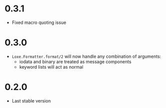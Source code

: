 # 0.3.1

* Fixed macro quoting issue

# 0.3.0

* `Loxe.Formatter.format/2` will now handle any combination of arguments:
  * iodata and binary are treated as message components
  * keyword lists will act as normal

# 0.2.0

* Last stable version
